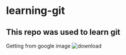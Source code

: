 # learning-git

## This repo was used to learn git 

Getting from google image
![download](https://user-images.githubusercontent.com/106633095/171972807-c9fa2c84-1705-4786-bc31-0e4ce4f5db7f.jpg)
